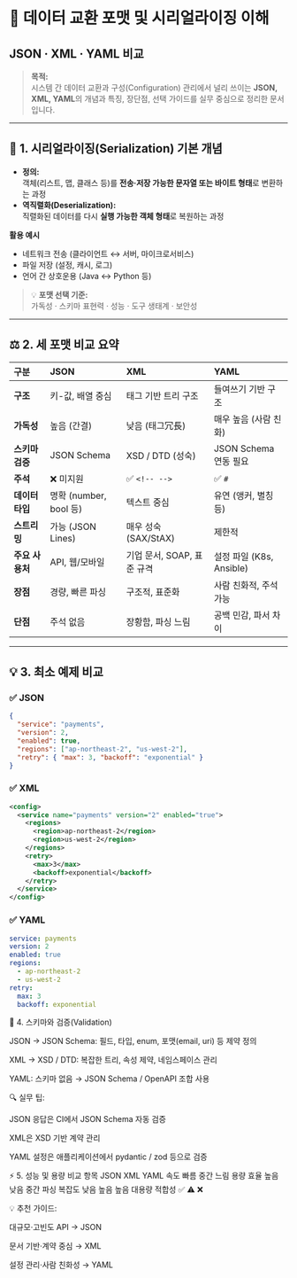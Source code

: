 # 📘 데이터 교환 포맷 및 시리얼라이징 이해  
## JSON · XML · YAML 비교

> **목적:**  
> 시스템 간 데이터 교환과 구성(Configuration) 관리에서 널리 쓰이는 **JSON, XML, YAML**의 개념과 특징, 장단점, 선택 가이드를 실무 중심으로 정리한 문서입니다.

---

## 🧩 1. 시리얼라이징(Serialization) 기본 개념

- **정의:**  
  객체(리스트, 맵, 클래스 등)를 **전송·저장 가능한 문자열 또는 바이트 형태**로 변환하는 과정  
- **역직렬화(Deserialization):**  
  직렬화된 데이터를 다시 **실행 가능한 객체 형태**로 복원하는 과정  

**활용 예시**
- 네트워크 전송 (클라이언트 ↔ 서버, 마이크로서비스)
- 파일 저장 (설정, 캐시, 로그)
- 언어 간 상호운용 (Java ↔ Python 등)

> 💡 **포맷 선택 기준:**  
> 가독성 · 스키마 표현력 · 성능 · 도구 생태계 · 보안성

---

## ⚖️ 2. 세 포맷 비교 요약

| 구분 | **JSON** | **XML** | **YAML** |
|:---|:---|:---|:---|
| **구조** | 키-값, 배열 중심 | 태그 기반 트리 구조 | 들여쓰기 기반 구조 |
| **가독성** | 높음 (간결) | 낮음 (태그冗長) | 매우 높음 (사람 친화) |
| **스키마 검증** | JSON Schema | XSD / DTD (성숙) | JSON Schema 연동 필요 |
| **주석** | ❌ 미지원 | ✅ `<!-- -->` | ✅ `#` |
| **데이터 타입** | 명확 (number, bool 등) | 텍스트 중심 | 유연 (앵커, 별칭 등) |
| **스트리밍** | 가능 (JSON Lines) | 매우 성숙 (SAX/StAX) | 제한적 |
| **주요 사용처** | API, 웹/모바일 | 기업 문서, SOAP, 표준 규격 | 설정 파일 (K8s, Ansible) |
| **장점** | 경량, 빠른 파싱 | 구조적, 표준화 | 사람 친화적, 주석 가능 |
| **단점** | 주석 없음 | 장황함, 파싱 느림 | 공백 민감, 파서 차이 |

---

## 💡 3. 최소 예제 비교

### ✅ JSON
```json
{
  "service": "payments",
  "version": 2,
  "enabled": true,
  "regions": ["ap-northeast-2", "us-west-2"],
  "retry": { "max": 3, "backoff": "exponential" }
}
```


### ✅ XML
```xml
<config>
  <service name="payments" version="2" enabled="true">
    <regions>
      <region>ap-northeast-2</region>
      <region>us-west-2</region>
    </regions>
    <retry>
      <max>3</max>
      <backoff>exponential</backoff>
    </retry>
  </service>
</config>
```

### ✅ YAML
```yaml
service: payments
version: 2
enabled: true
regions:
  - ap-northeast-2
  - us-west-2
retry:
  max: 3
  backoff: exponential
```

🧱 4. 스키마와 검증(Validation)

JSON → JSON Schema: 필드, 타입, enum, 포맷(email, uri) 등 제약 정의

XML → XSD / DTD: 복잡한 트리, 속성 제약, 네임스페이스 관리

YAML: 스키마 없음 → JSON Schema / OpenAPI 조합 사용

🔍 실무 팁:

JSON 응답은 CI에서 JSON Schema 자동 검증

XML은 XSD 기반 계약 관리

YAML 설정은 애플리케이션에서 pydantic / zod 등으로 검증

⚡ 5. 성능 및 용량 비교
항목	JSON	XML	YAML
속도	빠름	중간	느림
용량 효율	높음	낮음	중간
파싱 복잡도	낮음	높음	높음
대용량 적합성	✅	⚠️	❌

💡 추천 가이드:

대규모·고빈도 API → JSON

문서 기반·계약 중심 → XML

설정 관리·사람 친화성 → YAML

